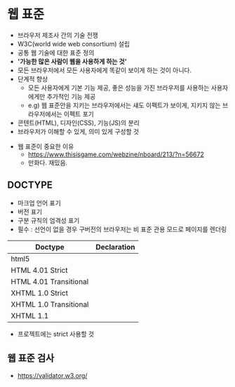 # 웹 표준
- 브라우저 제조사 간의 기술 전쟁
- W3C(world wide web consortium) 설립
- 공통 웹 기술에 대한 표준 정의
- **'가능한 많은 사람이 웹을 사용하게 하는 것'**
- 모든 브라우저에서 모든 사용자에게 똑같이 보이게 하는 것이 아니다.
- 단계적 향상
  - 모든 사용자에게 기본 기능 제공, 좋은 성능을 가진 브라우저를 사용하는 사용자에게만 추가적인 기능 제공
  - e.g) 웹 표준안을 지키는 브라우저에서는 섀도 이펙트가 보이게, 지키지 않는 브라우저에서는 이펙트 포기
- 콘텐트(HTML), 디자인(CSS), 기능(JS)의 분리
- 브라우저가 이해할 수 있게, 의미 있게 구성할 것

* 웹 표준이 중요한 이유
  - https://www.thisisgame.com/webzine/nboard/213/?n=56672
  - 만화다. 재밌음.

## DOCTYPE
- 마크업 언어 표기
- 버전 표기
- 구분 규칙의 엄격성 표기
- 필수 : 선언이 없을 경우 구버전의 브라우저는 비 표준 관용 모드로 페이지를 렌더링

| Doctype                | Declaration                                                                                                               |
|------------------------|---------------------------------------------------------------------------------------------------------------------------|
| html5                  | <!DOCTYPE html>                                                                                                           |
| HTML 4.01 Strict       | <!DOCTYPE HTML PUBLIC "-//W3C//DTD HTML 4.01//EN" "http://www.w3.org/TR/html4/strict.dtd">                                |
| HTML 4.01 Transitional | <!DOCTYPE HTML PUBLIC "-//W3C//DTD HTML 4.01 Transitional//EN" "http://www.w3.org/TR/html4/loose.dtd">                    |
| XHTML 1.0 Strict       | <!DOCTYPE html PUBLIC "-//W3C//DTD XHTML 1.0 Strict//EN" "http://www.w3.org/TR/xhtml1/DTD/xhtml1-strict.dtd">             |
| XHTML 1.0 Transitional | <!DOCTYPE html PUBLIC "-//W3C//DTD XHTML 1.0 Transitional//EN" "http://www.w3.org/TR/xhtml1/DTD/xhtml1-transitional.dtd"> |
| XHTML 1.1              | <!DOCTYPE html PUBLIC "-//W3C//DTD XHTML 1.1//EN" "http://www.w3.org/TR/xhtml11/DTD/xhtml11.dtd">                         |

- 프로젝트에는 strict 사용할 것

## 웹 표준 검사
- https://validator.w3.org/
